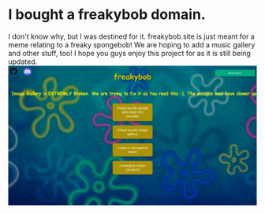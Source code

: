 # I bought a freakybob domain. 
I don't know why, but I was destined for it.
freakybob.site is just meant for a meme relating to a freaky spongebob! We are hoping to add a music gallery and other stuff, too! I hope you guys enjoy this project for as it is still being updated.
<img src="Snapshots/Screenshot 2024-08-29 12.38.20 AM.png">
